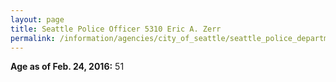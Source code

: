 ```yaml
---
layout: page
title: Seattle Police Officer 5310 Eric A. Zerr
permalink: /information/agencies/city_of_seattle/seattle_police_department/copbook/5310/
---
```


**Age as of Feb. 24, 2016:** 51
